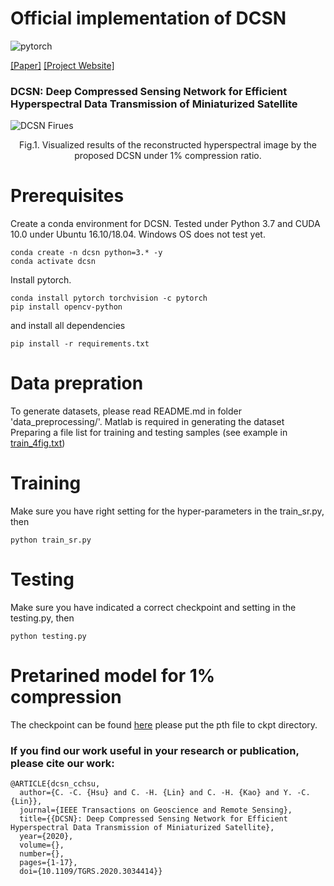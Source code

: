# Official implementation of DCSN 
![pytorch](https://camo.githubusercontent.com/30e61f918ad01af71a013bb40196a671e77cb89ea071cebca8797194e37f1a70/68747470733a2f2f696d672e736869656c64732e696f2f707970692f707976657273696f6e732f7079746f7263682d6c696768746e696e67)

[[Paper]](https://ieeexplore.ieee.org/abstract/document/9257426) [[Project Website]](https://chihungkao.github.io/DCSN/DCSN)

### DCSN: Deep Compressed Sensing Network for Efficient Hyperspectral Data Transmission of Miniaturized Satellite
![DCSN Firues](https://chihungkao.github.io/DCSN/fig/City-SR1.jpg)
<center>Fig.1. Visualized results of the reconstructed hyperspectral image by the proposed DCSN under 1% compression ratio.</center>

# Prerequisites
Create a conda environment for DCSN. Tested under Python 3.7 and CUDA 10.0 under Ubuntu 16.10/18.04.
Windows OS does not test yet.
```
conda create -n dcsn python=3.* -y
conda activate dcsn
```
Install pytorch.
```
conda install pytorch torchvision -c pytorch
pip install opencv-python
```
and install all dependencies
```
pip install -r requirements.txt
```
# Data prepration
To generate datasets, please read README.md in folder 'data_preprocessing/'.
Matlab is required in generating the dataset
Preparing a file list for training and testing samples (see example in [train_4fig.txt](https://github.com/jesse1029/DCSN/blob/main/train_4fig.txt))

# Training
Make sure you have right setting for the hyper-parameters in the train_sr.py, then
```
python train_sr.py
```

# Testing
Make sure you have indicated a correct checkpoint and setting in the testing.py, then
```
python testing.py
```

# Pretarined model for 1% compression
The checkpoint can be found [here](https://cchsu.info/files/DCSN_all_cr_1.pth)
please put the pth file to ckpt directory.

### If you find our work useful in your research or publication, please cite our work:
```
@ARTICLE{dcsn_cchsu,
  author={C. -C. {Hsu} and C. -H. {Lin} and C. -H. {Kao} and Y. -C. {Lin}},
  journal={IEEE Transactions on Geoscience and Remote Sensing}, 
  title={{DCSN}: Deep Compressed Sensing Network for Efficient Hyperspectral Data Transmission of Miniaturized Satellite}, 
  year={2020},
  volume={},
  number={},
  pages={1-17},
  doi={10.1109/TGRS.2020.3034414}}
```
